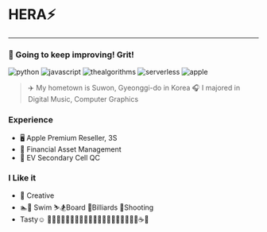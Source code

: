 # HERA⚡️
***
### 🌱 Going to keep improving! Grit!

![python](https://img.shields.io/badge/python-➤➣➣➣➣-3776AB?style=plastic&logo=Python&logoColor=white)      ![javascript](https://img.shields.io/badge/JS-➤➣➣➣➣-F7DF1E?style=plastic&logo=javascript&logoColor=white)       ![thealgorithms](https://img.shields.io/badge/AI-➤➣➣➣➣-813588?style=plastic&logo=thealgorithms&logoColor=white)
![serverless](https://img.shields.io/badge/Server-➤➣➣➣➣-64BC4B?style=plastic&logo=serverless&logoColor=white)      ![apple](https://img.shields.io/badge/ios-➤➣➣➣➣-E8E8E8?style=plastic&logo=apple&logoColor=white)


> ✈️ My hometown is Suwon, Gyeonggi-do in Korea
> 🎧 I majored in Digital Music, Computer Graphics

### Experience
- 🖥 ️Apple Premium Reseller, 3S
- 🏦 Financial Asset Management
- 🚗 EV Secondary Cell QC

### I Like it
- 🦄 Creative
- 🏊🤿 Swim ⛷️🏂Board 🎱Billiards 🔫Shooting
- Tasty☺️ 🥐🧀🍳🥩🍖🍔🍕🍝🍜🍤🥟🍲🍧🍨🍦🧁🍰🍮🍫🍪☕️🍹
